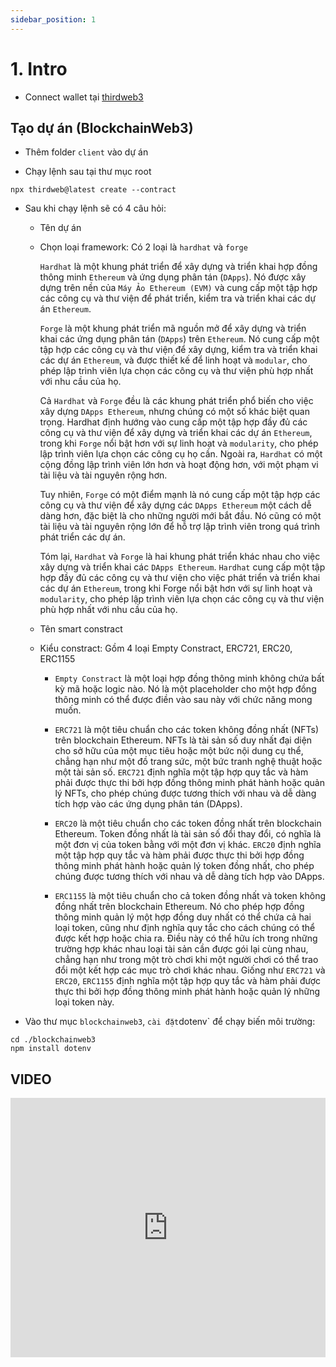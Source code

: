 ```yaml
---
sidebar_position: 1
---
```


# 1. Intro

- Connect wallet tại [thirdweb3](https://thirdweb.com/dashboard)

## Tạo dự án (BlockchainWeb3)

- Thêm folder `client` vào dự án

- Chạy lệnh sau tại thư mục root

```
npx thirdweb@latest create --contract
```

- Sau khi chạy lệnh sẽ có 4 câu hỏi:

  - Tên dự án

  - Chọn loại framework: Có 2 loại là `hardhat` và `forge`

    `Hardhat` là một khung phát triển để xây dựng và triển khai hợp đồng thông minh `Ethereum` và ứng dụng phân tán (`DApps`). Nó được xây dựng trên nền của `Máy Ảo Ethereum (EVM)` và cung cấp một tập hợp các công cụ và thư viện để phát triển, kiểm tra và triển khai các dự án `Ethereum`.

    `Forge` là một khung phát triển mã nguồn mở để xây dựng và triển khai các ứng dụng phân tán (`DApps`) trên `Ethereum`. Nó cung cấp một tập hợp các công cụ và thư viện để xây dựng, kiểm tra và triển khai các dự án `Ethereum`, và được thiết kế để linh hoạt và `modular`, cho phép lập trình viên lựa chọn các công cụ và thư viện phù hợp nhất với nhu cầu của họ.

    Cả `Hardhat` và `Forge` đều là các khung phát triển phổ biến cho việc xây dựng `DApps Ethereum`, nhưng chúng có một số khác biệt quan trọng. Hardhat định hướng vào cung cấp một tập hợp đầy đủ các công cụ và thư viện để xây dựng và triển khai các dự án `Ethereum`, trong khi `Forge` nổi bật hơn với sự linh hoạt và `modularity`, cho phép lập trình viên lựa chọn các công cụ họ cần. Ngoài ra, `Hardhat` có một cộng đồng lập trình viên lớn hơn và hoạt động hơn, với một phạm vi tài liệu và tài nguyên rộng hơn.

    Tuy nhiên, `Forge` có một điểm mạnh là nó cung cấp một tập hợp các công cụ và thư viện để xây dựng các `DApps Ethereum` một cách dễ dàng hơn, đặc biệt là cho những người mới bắt đầu. Nó cũng có một tài liệu và tài nguyên rộng lớn để hỗ trợ lập trình viên trong quá trình phát triển các dự án.

    Tóm lại, `Hardhat` và `Forge` là hai khung phát triển khác nhau cho việc xây dựng và triển khai các `DApps Ethereum`. `Hardhat` cung cấp một tập hợp đầy đủ các công cụ và thư viện cho việc phát triển và triển khai các dự án `Ethereum`, trong khi Forge nổi bật hơn với sự linh hoạt và `modularity`, cho phép lập trình viên lựa chọn các công cụ và thư viện phù hợp nhất với nhu cầu của họ.

  - Tên smart constract

  - Kiểu constract: Gồm 4 loại Empty Constract, ERC721, ERC20, ERC1155

    - `Empty Constract` là một loại hợp đồng thông minh không chứa bất kỳ mã hoặc logic nào. Nó là một placeholder cho một hợp đồng thông minh có thể được điền vào sau này với chức năng mong muốn.

    - `ERC721` là một tiêu chuẩn cho các token không đồng nhất (NFTs) trên blockchain Ethereum. NFTs là tài sản số duy nhất đại diện cho sở hữu của một mục tiêu hoặc một bức nội dung cụ thể, chẳng hạn như một đồ trang sức, một bức tranh nghệ thuật hoặc một tài sản số. `ERC721` định nghĩa một tập hợp quy tắc và hàm phải được thực thi bởi hợp đồng thông minh phát hành hoặc quản lý NFTs, cho phép chúng được tương thích với nhau và dễ dàng tích hợp vào các ứng dụng phân tán (DApps).

    - `ERC20` là một tiêu chuẩn cho các token đồng nhất trên blockchain Ethereum. Token đồng nhất là tài sản số đổi thay đổi, có nghĩa là một đơn vị của token bằng với một đơn vị khác. `ERC20` định nghĩa một tập hợp quy tắc và hàm phải được thực thi bởi hợp đồng thông minh phát hành hoặc quản lý token đồng nhất, cho phép chúng được tương thích với nhau và dễ dàng tích hợp vào DApps.

    - `ERC1155` là một tiêu chuẩn cho cả token đồng nhất và token không đồng nhất trên blockchain Ethereum. Nó cho phép hợp đồng thông minh quản lý một hợp đồng duy nhất có thể chứa cả hai loại token, cũng như định nghĩa quy tắc cho cách chúng có thể được kết hợp hoặc chia ra. Điều này có thể hữu ích trong những trường hợp khác nhau loại tài sản cần được gói lại cùng nhau, chẳng hạn như trong một trò chơi khi một người chơi có thể trao đổi một kết hợp các mục trò chơi khác nhau. Giống như `ERC721` và `ERC20`, `ERC1155` định nghĩa một tập hợp quy tắc và hàm phải được thực thi bởi hợp đồng thông minh phát hành hoặc quản lý những loại token này.

- Vào thư mục `blockchainweb3`, `cài đặt`dotenv` để chạy biến môi trường:

```
cd ./blockchainweb3
npm install dotenv
```

## VIDEO

<iframe width="100%" height="415" src="https://www.youtube.com/embed/BDCT6TYLYdI" title="YouTube video player" frameborder="0" allow="accelerometer; autoplay; clipboard-write; encrypted-media; gyroscope; picture-in-picture" allowfullscreen>
</iframe>
